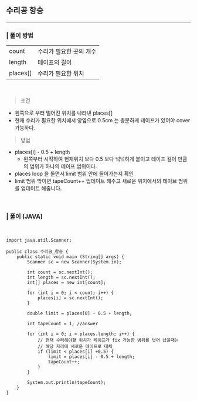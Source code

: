 ## 수리공 항승
---
### | 풀이 방법  
| | |
|--|--|
|count | 수리가 필요한 곳의 개수 |
|length| 테이프의 길이 |
| places[] | 수리가 필요한 위치 |  
<br>  
  
> 조건
* 왼쪽으로 부터 떨어진 위치를 나타낸 places[]
* 현재 수리가 필요한 위치에서 양옆으로 0.5cm 는 충분하게 테이프가 있어야 cover 가능하다. 

> 방법
* places[i] - 0.5 + length
    - 왼쪽부터 시작하여 현재위치 보다 0.5 보다 넉넉하게 붙이고 테이프 길이 만큼의 범위가 하나의 테이프 범위이다.
* places loop 을 돌면서 limit 범위 안에 들어가는지 확인
* limit 범위 밖이면 tapeCount++ 업데이트 해주고 새로운 위치에서의 테이브 범위를 업데이트 해줍니다. 

<br> 


### | 풀이 (JAVA)  
<br>

```
import java.util.Scanner;

public class 수리공_항승 {
    public static void main (String[] args) {
        Scanner sc = new Scanner(System.in);

        int count = sc.nextInt();
        int length = sc.nextInt();
        int[] places = new int[count];

        for (int i = 0; i < count; i++) {
            places[i] = sc.nextInt();
        }

        double limit = places[0] - 0.5 + length;
        
        int tapeCount = 1; //answer

        for (int i = 0; i < places.length; i++) {
            // 현재 수리해야할 위치가 테이프가 fix 가능한 범위를 벗어 났을때는
            // 해당 자리에 새로운 테이프로 대체
            if (limit < places[i] +0.5) {
                limit = places[i] - 0.5 + length;
                tapeCount++;
            }
        }

        System.out.println(tapeCount);
    }
}

```
